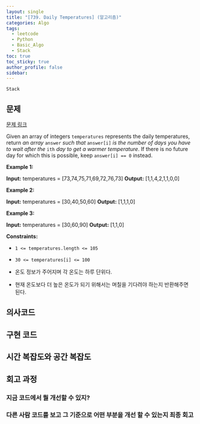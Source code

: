 ```yaml
---
layout: single
title: "[739. Daily Temperatures] (알고리즘)"
categories: Algo
tags:
  - leetcode
  - Python
  - Basic_Algo
  - Stack
toc: true
toc_sticky: true
author_profile: false
sidebar:
---
```

`Stack`
## 문제

[문제 링크](https://leetcode.com/problems/daily-temperatures/)

Given an array of integers `temperatures` represents the daily temperatures, return _an array_ `answer` _such that_ `answer[i]` _is the number of days you have to wait after the_ `ith` _day to get a warmer temperature_. If there is no future day for which this is possible, keep `answer[i] == 0` instead.

**Example 1:**

**Input:** temperatures = [73,74,75,71,69,72,76,73]
**Output:** [1,1,4,2,1,1,0,0]

**Example 2:**

**Input:** temperatures = [30,40,50,60]
**Output:** [1,1,1,0]

**Example 3:**

**Input:** temperatures = [30,60,90]
**Output:** [1,1,0]

**Constraints:**

- `1 <= temperatures.length <= 105`
- `30 <= temperatures[i] <= 100`


- 온도 정보가 주어지며 각 온도는 하루 단위다.
- 현재 온도보다 더 높은 온도가 되기 위해서는 며칠을 기다려야 하는지 반환해주면 된다.

## 의사코드


## 구현 코드

## 시간 복잡도와 공간 복잡도

## 회고 과정

### 지금 코드에서 뭘 개선할 수 있지?

### 다른 사람 코드를 보고 그 기준으로 어떤 부분을 개선 할 수 있는지 최종 회고
